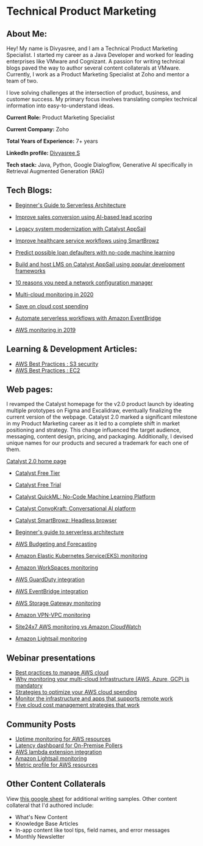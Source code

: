 # Technical Product Marketing
## About Me: 
Hey! My name is Divyasree, and I am a Technical Product Marketing Specialist. I started my career as a Java Developer and worked for leading enterprises like VMware and Cognizant. A passion for writing technical blogs paved the way to author several content collaterals at VMware. Currently, I work as a Product Marketing Specialist at Zoho and mentor a team of two.

I love solving challenges at the intersection of product, business, and customer success. My primary focus involves translating complex technical information into easy-to-understand ideas.  

**Current Role:** Product Marketing Specialist

**Current Company:** Zoho

**Total Years of Experience:** 7+ years

**LinkedIn profile:** [Divyasree S](https://www.linkedin.com/in/divyasree-s/)

**Tech stack:** Java, Python, Google Dialogflow, Generative AI specifically in Retrieval Augmented Generation (RAG)

## Tech Blogs:

* [Beginner's Guide to Serverless Architecture](https://catalyst.zoho.com/serverless-architecture.html)
* [Improve sales conversion using AI-based lead scoring](https://catalyst.zoho.com/blog/build-with-catalyst/improve-sales-conversion-using-AI-based-lead-scoring-in-Catalyst-QuickML.html)
* [Legacy system modernization with Catalyst AppSail](https://catalyst.zoho.com/blog/build-with-catalyst/legacy-modernisation-with-AppSail-using-popular-development-framework.html)
* [Improve healthcare service workflows using SmartBrowz](https://catalyst.zoho.com/blog/build-with-catalyst/improve-healthcare-services-workflows-using-smartbrowz.html)
* [Predict possible loan defaulters with no-code machine learning](https://catalyst.zoho.com/blog/build-with-catalyst/predict-possible-loan-defaulters-with-no-code-machine-learning.html)
* [Build and host LMS on Catalyst AppSail using popular development frameworks](https://catalyst.zoho.com/blog/build-with-catalyst/build-and-host-LMS-in-AppSail-using-popular-development-framework.html)
  
* [10 reasons you need a network configuration manager](https://www.site24x7.com/blog/10-reasons-you-need-a-network-configuration-manager)
* [Multi-cloud monitoring in 2020](https://www.site24x7.com/blog/multi-cloud-monitoring-a-quick-recap)
* [Save on cloud cost spending](https://www.site24x7.com/blog/save-on-your-cloud-spending-five-essential-cloud-cost-management-strategies-that-work)
* [Automate serverless workflows with Amazon EventBridge](https://www.site24x7.com/blog/automating-serverless-workflows-with-amazon-eventbridge)
* [AWS monitoring in 2019](https://www.site24x7.com/blog/aws-how-did-we-monitor-the-cloud-in-2019)

## Learning & Development Articles: 

* [AWS Best Practices : S3 security](https://www.site24x7.com/learn/aws/aws-best-practices-s3.html)
* [AWS Best Practices : EC2](https://www.site24x7.com/learn/aws/aws-best-practices-ec2.html)

## Web pages:

I revamped the Catalyst homepage for the v2.0 product launch by ideating multiple prototypes on Figma and Excalidraw, eventually finalizing the current version of the webpage. Catalyst 2.0 marked a significant milestone in my Product Marketing career as it led to a complete shift in market positioning and strategy. This change influenced the target audience, messaging, content design, pricing, and packaging. Additionally, I devised unique names for our products and secured a trademark for each one of them.

[Catalyst 2.0 home page](https://catalyst.zoho.com/)

* [Catalyst Free Tier](https://catalyst.zoho.com/free-tier.html)
* [Catalyst Free Trial](https://catalyst.zoho.com/catalyst-free-trial.html)
* [Catalyst QuickML: No-Code Machine Learning Platform](https://catalyst.zoho.com/quickml.html)
* [Catalyst ConvoKraft: Conversational AI platform](https://catalyst.zoho.com/convokraft.html)
* [Catalyst SmartBrowz: Headless browser](https://catalyst.zoho.com/smartbrowz.html)
* [Beginner's guide to serverless architecture](https://catalyst.zoho.com/serverless-architecture.html)

* [AWS Budgeting and Forecasting](https://www.site24x7.com/cloudspend/budget-and-forecasts.html)
* [Amazon Elastic Kubernetes Service(EKS) monitoring](https://www.site24x7.com/amazon-eks-monitoring.html)
* [Amazon WorkSpaces monitoring](https://www.site24x7.com/amazon-workspaces-monitoring.html)
* [AWS GuardDuty integration](https://www.site24x7.com/aws-guardduty-integration.html)
* [AWS EventBridge integration](https://www.site24x7.com/amazon-eventbridge-integration.html)
* [AWS Storage Gateway monitoring](https://www.site24x7.com/aws-storage-gateway-monitoring.html)
* [Amazon VPN-VPC monitoring](https://www.site24x7.com/amazon-vpn-monitoring.html)
* [Site24x7 AWS monitoring vs Amazon CloudWatch](https://www.site24x7.com/cloudwatch-alternative.html)
* [Amazon Lightsail monitoring](https://www.site24x7.com/amazon-lightsail-monitoring.html)

## Webinar presentations

* [Best practices to manage AWS cloud](https://www.youtube.com/watch?v=PhWucuAHGXo)
* [Why monitoring your multi-cloud Infrastructure (AWS, Azure, GCP) is mandatory](https://www.youtube.com/watch?v=0z8Smga93as)
* [Strategies to optimize your AWS cloud spending](https://www.youtube.com/watch?v=NARIFk0nWm8)
* [Monitor the infrastructure and apps that supports remote work](https://www.youtube.com/watch?v=j0IELedSzxY)
* [Five cloud cost management strategies that work](https://www.youtube.com/watch?v=9PqK4r1iz5o)


## Community Posts

* [Uptime monitoring for AWS resources](https://www.site24x7.com/community/introducing-uptime-monitoring-for-aws-resources)
* [Latency dashboard for On-Premise Pollers](https://www.site24x7.com/community/introducing-the-latency-dashboard-for-on-premise-pollers)
* [AWS lambda extension integration](https://www.site24x7.com/community/introducing-aws-lambda-extension-integration)
* [Amazon Lightsail monitoring](https://www.site24x7.com/community/new-feature-amazon-lightsail-instance-monitoring)
* [Metric profile for AWS resources](https://www.site24x7.com/community/introducing-metric-profile-for-aws-resources)

## Other Content Collaterals

View [this google sheet](https://docs.google.com/spreadsheets/d/1oFWYGDjrLXi2UxbMzsCku7QBtBz1Oh7y8SxSjjREzEU/edit#gid=0) for additional writing samples. Other content collateral that I'd authored include: 

* What's New Content
* Knowledge Base Articles
* In-app content like tool tips, field names, and error messages
* Monthly Newsletter
